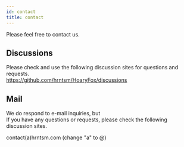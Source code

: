 ```yaml
---
id: contact
title: contact
---
```


Please feel free to contact us.

## Discussions

Please check and use the following discussion sites for questions and requests.  
https://github.com/hrntsm/HoaryFox/discussions

## Mail

We do respond to e-mail inquiries, but  
If you have any questions or requests, please check the following discussion sites.

contact(a)hrntsm.com (change "a" to @)
